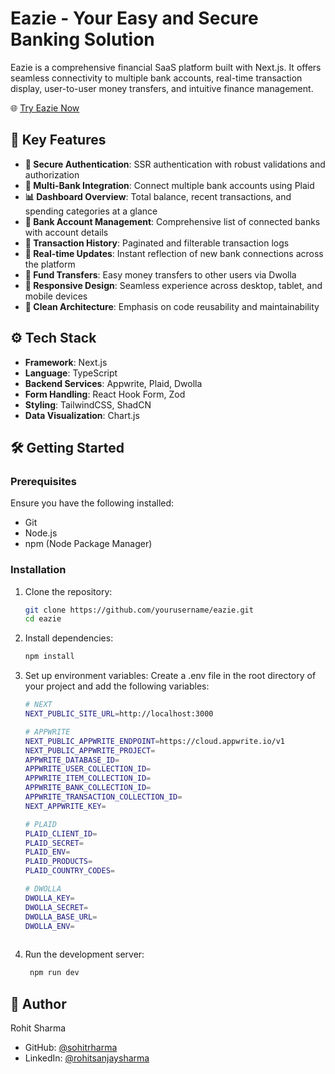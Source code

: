 # Eazie - Your Easy and Secure Banking Solution

Eazie is a comprehensive financial SaaS platform built with Next.js. It offers seamless connectivity to multiple bank accounts, real-time transaction display, user-to-user money transfers, and intuitive finance management.

🌐 [Try Eazie Now](https://eazie.vercel.app/)

## 🚀 Key Features

- **🔐 Secure Authentication**: SSR authentication with robust validations and authorization
- **🏦 Multi-Bank Integration**: Connect multiple bank accounts using Plaid
- **📊 Dashboard Overview**: Total balance, recent transactions, and spending categories at a glance
- **💼 Bank Account Management**: Comprehensive list of connected banks with account details
- **📜 Transaction History**: Paginated and filterable transaction logs
- **🔄 Real-time Updates**: Instant reflection of new bank connections across the platform
- **💸 Fund Transfers**: Easy money transfers to other users via Dwolla
- **📱 Responsive Design**: Seamless experience across desktop, tablet, and mobile devices
- **🧱 Clean Architecture**: Emphasis on code reusability and maintainability

## ⚙️ Tech Stack

- **Framework**: Next.js
- **Language**: TypeScript
- **Backend Services**: Appwrite, Plaid, Dwolla
- **Form Handling**: React Hook Form, Zod
- **Styling**: TailwindCSS, ShadCN
- **Data Visualization**: Chart.js

## 🛠️ Getting Started

### Prerequisites

Ensure you have the following installed:
- Git
- Node.js
- npm (Node Package Manager)

### Installation

1. Clone the repository:
   ```bash
   git clone https://github.com/yourusername/eazie.git
   cd eazie

2. Install dependencies:

   ```bash
   npm install
3. Set up environment variables:
   Create a .env file in the root directory of your project and add the following variables:

   ```bash
   # NEXT
   NEXT_PUBLIC_SITE_URL=http://localhost:3000
   
   # APPWRITE
   NEXT_PUBLIC_APPWRITE_ENDPOINT=https://cloud.appwrite.io/v1
   NEXT_PUBLIC_APPWRITE_PROJECT=
   APPWRITE_DATABASE_ID=
   APPWRITE_USER_COLLECTION_ID=
   APPWRITE_ITEM_COLLECTION_ID=
   APPWRITE_BANK_COLLECTION_ID=
   APPWRITE_TRANSACTION_COLLECTION_ID=
   NEXT_APPWRITE_KEY=
   
   # PLAID
   PLAID_CLIENT_ID=
   PLAID_SECRET=
   PLAID_ENV=
   PLAID_PRODUCTS=
   PLAID_COUNTRY_CODES=
   
   # DWOLLA
   DWOLLA_KEY=
   DWOLLA_SECRET=
   DWOLLA_BASE_URL=
   DWOLLA_ENV=
  
5. Run the development server:
   
   ```bash
    npm run dev


## 👤 Author

Rohit Sharma
- GitHub: [@sohitrharma](https://github.com/sohitrharma)
- LinkedIn: [@rohitsanjaysharma](https://linkedin.com/in/rohitsanjaysharma)

